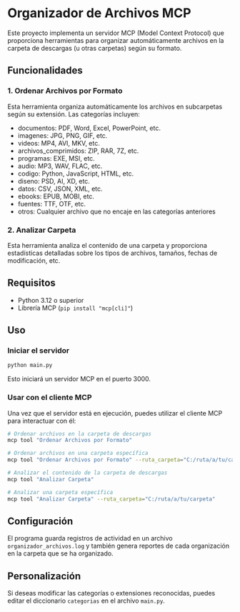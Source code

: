 # Organizador de Archivos MCP

Este proyecto implementa un servidor MCP (Model Context Protocol) que proporciona herramientas para organizar automáticamente archivos en la carpeta de descargas (u otras carpetas) según su formato.

## Funcionalidades

### 1. Ordenar Archivos por Formato

Esta herramienta organiza automáticamente los archivos en subcarpetas según su extensión. Las categorías incluyen:

- documentos: PDF, Word, Excel, PowerPoint, etc.
- imagenes: JPG, PNG, GIF, etc.
- videos: MP4, AVI, MKV, etc.
- archivos_comprimidos: ZIP, RAR, 7Z, etc.
- programas: EXE, MSI, etc.
- audio: MP3, WAV, FLAC, etc.
- codigo: Python, JavaScript, HTML, etc.
- diseno: PSD, AI, XD, etc.
- datos: CSV, JSON, XML, etc.
- ebooks: EPUB, MOBI, etc.
- fuentes: TTF, OTF, etc.
- otros: Cualquier archivo que no encaje en las categorías anteriores

### 2. Analizar Carpeta

Esta herramienta analiza el contenido de una carpeta y proporciona estadísticas detalladas sobre los tipos de archivos, tamaños, fechas de modificación, etc.

## Requisitos

- Python 3.12 o superior
- Librería MCP (`pip install "mcp[cli]"`)

## Uso

### Iniciar el servidor

```bash
python main.py
```

Esto iniciará un servidor MCP en el puerto 3000.

### Usar con el cliente MCP

Una vez que el servidor está en ejecución, puedes utilizar el cliente MCP para interactuar con él:

```bash
# Ordenar archivos en la carpeta de descargas
mcp tool "Ordenar Archivos por Formato"

# Ordenar archivos en una carpeta específica
mcp tool "Ordenar Archivos por Formato" --ruta_carpeta="C:/ruta/a/tu/carpeta"

# Analizar el contenido de la carpeta de descargas
mcp tool "Analizar Carpeta"

# Analizar una carpeta específica
mcp tool "Analizar Carpeta" --ruta_carpeta="C:/ruta/a/tu/carpeta"
```

## Configuración

El programa guarda registros de actividad en un archivo `organizador_archivos.log` y también genera reportes de cada organización en la carpeta que se ha organizado.

## Personalización

Si deseas modificar las categorías o extensiones reconocidas, puedes editar el diccionario `categorias` en el archivo `main.py`.
